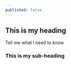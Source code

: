 ```yaml
---
published: false
---
```

## This is my heading


Tell me what I need to know

### This is my sub-heading

